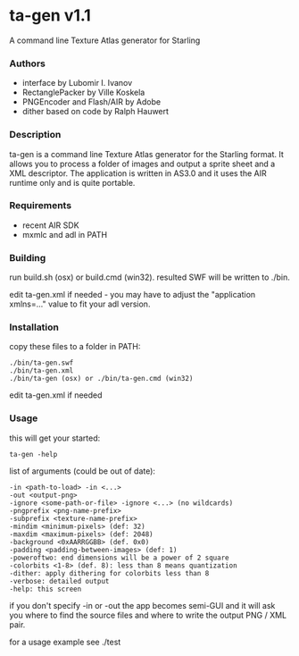 # ta-gen v1.1
A command line Texture Atlas generator for Starling

### Authors

- interface by Lubomir I. Ivanov
- RectanglePacker by Ville Koskela
- PNGEncoder and Flash/AIR by Adobe
- dither based on code by Ralph Hauwert

### Description

ta-gen is a command line Texture Atlas generator for the Starling format.
It allows you to process a folder of images and output a sprite sheet and a XML
descriptor. The application is written in AS3.0 and it uses the AIR runtime
only and is quite portable.

### Requirements

- recent AIR SDK
- mxmlc and adl in PATH

### Building

run build.sh (osx) or build.cmd (win32). resulted SWF will be written to ./bin.

edit ta-gen.xml if needed - you may have to adjust the "application xmlns=..."
value to fit your adl version.

### Installation

copy these files to a folder in PATH:
```
./bin/ta-gen.swf
./bin/ta-gen.xml
./bin/ta-gen (osx) or ./bin/ta-gen.cmd (win32)
```

edit ta-gen.xml if needed

### Usage

this will get your started:
```
ta-gen -help
```

list of arguments (could be out of date):
```
-in <path-to-load> -in <...>
-out <output-png>
-ignore <some-path-or-file> -ignore <...> (no wildcards)
-pngprefix <png-name-prefix>
-subprefix <texture-name-prefix>
-mindim <minimum-pixels> (def: 32)
-maxdim <maximum-pixels> (def: 2048)
-background <0xAARRGGBB> (def. 0x0)
-padding <padding-between-images> (def: 1)
-poweroftwo: end dimensions will be a power of 2 square
-colorbits <1-8> (def. 8): less than 8 means quantization
-dither: apply dithering for colorbits less than 8
-verbose: detailed output
-help: this screen

```

if you don't specify -in or -out the app becomes semi-GUI and it will ask you
where to find the source files and where to write the output PNG / XML pair.

for a usage example see ./test
